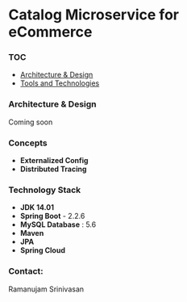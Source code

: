 # Catalog Microservice for eCommerce

### TOC

- [Architecture & Design](#architecture-design)
- [Tools and Technologies](#technologies)

### Architecture & Design
 Coming soon
 
### Concepts
- **Externalized Config**
- **Distributed Tracing**

### Technology Stack

- **JDK 14.01**
- **Spring Boot** - 2.2.6
- **MySQL Database** : 5.6
- **Maven**
- **JPA**
- **Spring Cloud**
### Contact:
Ramanujam Srinivasan
